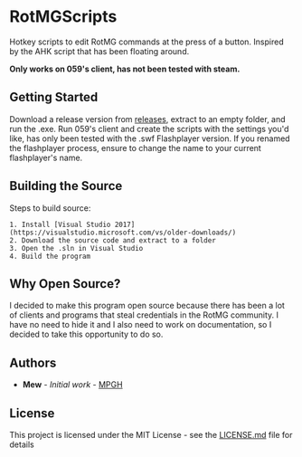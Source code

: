 # RotMGScripts

Hotkey scripts to edit RotMG commands at the press of a button. Inspired by the AHK script that has been floating around.

**Only works on 059's client, has not been tested with steam.**

## Getting Started

Download a release version from [releases](https://github.com/StarOfDoom/RotMGScripts/releases), extract to an empty folder, and run the .exe.
Run 059's client and create the scripts with the settings you'd like, has only been tested with the .swf Flashplayer version.
If you renamed the flashplayer process, ensure to change the name to your current flashplayer's name.

## Building the Source

Steps to build source:

```
1. Install [Visual Studio 2017](https://visualstudio.microsoft.com/vs/older-downloads/)
2. Download the source code and extract to a folder
3. Open the .sln in Visual Studio
4. Build the program
```

## Why Open Source?

I decided to make this program open source because there has been a lot of clients and programs that steal credentials in the RotMG community. I have no need to hide it and I also need to work on documentation, so I decided to take this opportunity to do so.

## Authors

* **Mew** - *Initial work* - [MPGH](https://www.mpgh.net/forum/member.php?u=1328430)

## License

This project is licensed under the MIT License - see the [LICENSE.md](LICENSE.md) file for details
